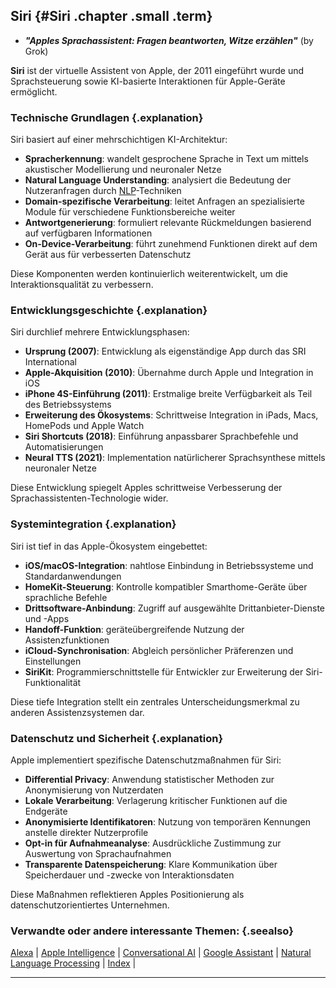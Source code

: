 ## Siri {#Siri .chapter .small .term}

- ***"Apples Sprachassistent: Fragen beantworten, Witze erzählen"*** (by Grok)

**Siri** ist der virtuelle Assistent von Apple, der 2011 eingeführt wurde und Sprachsteuerung sowie KI-basierte Interaktionen für Apple-Geräte ermöglicht.

### Technische Grundlagen {.explanation}

Siri basiert auf einer mehrschichtigen KI-Architektur:

- **Spracherkennung**: wandelt gesprochene Sprache in Text um mittels akustischer Modellierung und neuronaler Netze
- **Natural Language Understanding**: analysiert die Bedeutung der Nutzeranfragen durch [NLP](#NLP)-Techniken
- **Domain-spezifische Verarbeitung**: leitet Anfragen an spezialisierte Module für verschiedene Funktionsbereiche weiter
- **Antwortgenerierung**: formuliert relevante Rückmeldungen basierend auf verfügbaren Informationen
- **On-Device-Verarbeitung**: führt zunehmend Funktionen direkt auf dem Gerät aus für verbesserten Datenschutz

Diese Komponenten werden kontinuierlich weiterentwickelt, um die Interaktionsqualität zu verbessern.

### Entwicklungsgeschichte {.explanation}

Siri durchlief mehrere Entwicklungsphasen:

- **Ursprung (2007)**: Entwicklung als eigenständige App durch das SRI International
- **Apple-Akquisition (2010)**: Übernahme durch Apple und Integration in iOS
- **iPhone 4S-Einführung (2011)**: Erstmalige breite Verfügbarkeit als Teil des Betriebssystems
- **Erweiterung des Ökosystems**: Schrittweise Integration in iPads, Macs, HomePods und Apple Watch
- **Siri Shortcuts (2018)**: Einführung anpassbarer Sprachbefehle und Automatisierungen
- **Neural TTS (2021)**: Implementation natürlicherer Sprachsynthese mittels neuronaler Netze

Diese Entwicklung spiegelt Apples schrittweise Verbesserung der Sprachassistenten-Technologie wider.

### Systemintegration {.explanation}

Siri ist tief in das Apple-Ökosystem eingebettet:

- **iOS/macOS-Integration**: nahtlose Einbindung in Betriebssysteme und Standardanwendungen
- **HomeKit-Steuerung**: Kontrolle kompatibler Smarthome-Geräte über sprachliche Befehle
- **Drittsoftware-Anbindung**: Zugriff auf ausgewählte Drittanbieter-Dienste und -Apps
- **Handoff-Funktion**: geräteübergreifende Nutzung der Assistenzfunktionen
- **iCloud-Synchronisation**: Abgleich persönlicher Präferenzen und Einstellungen
- **SiriKit**: Programmierschnittstelle für Entwickler zur Erweiterung der Siri-Funktionalität

Diese tiefe Integration stellt ein zentrales Unterscheidungsmerkmal zu anderen Assistenzsystemen dar.

### Datenschutz und Sicherheit {.explanation}

Apple implementiert spezifische Datenschutzmaßnahmen für Siri:

- **Differential Privacy**: Anwendung statistischer Methoden zur Anonymisierung von Nutzerdaten
- **Lokale Verarbeitung**: Verlagerung kritischer Funktionen auf die Endgeräte
- **Anonymisierte Identifikatoren**: Nutzung von temporären Kennungen anstelle direkter Nutzerprofile
- **Opt-in für Aufnahmeanalyse**: Ausdrückliche Zustimmung zur Auswertung von Sprachaufnahmen
- **Transparente Datenspeicherung**: Klare Kommunikation über Speicherdauer und -zwecke von Interaktionsdaten

Diese Maßnahmen reflektieren Apples Positionierung als datenschutzorientiertes Unternehmen.

### Verwandte oder andere interessante Themen: {.seealso}

[Alexa](#Alexa) |
[Apple Intelligence](#Apple-Intelligence) |
[Conversational AI](#Conversational-AI) |
[Google Assistant](#Google-Assistant) |
[Natural Language Processing](#Natural-Language-Processing) |
[Index](#Index) |

----


